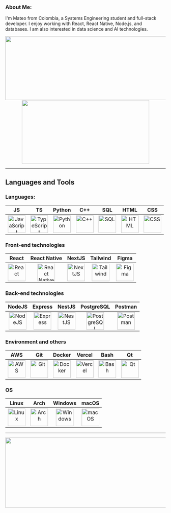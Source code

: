 ### About Me:

I'm Mateo from Colombia, a Systems Engineering student and full-stack developer. I enjoy working with React, React Native, Node.js, and databases. I am also interested in data science and AI technologies.

<p align="center">
  <img width="600" height="200" src="https://github-readme-stats.vercel.app/api?username=MateoMor&show_icons=true&theme=transparent">
  <img width="400" height="200" src="https://github-readme-stats.vercel.app/api/top-langs/?username=MateoMor&size_weight=0.0005&count_weight=0.3&layout=compact&theme=transparent">
</p>

<!-- [![Harlok's WakaTime stats](https://github-readme-stats.vercel.app/api/wakatime?username=MateoMor)](https://github.com/anuraghazra/github-readme-stats) -->

---

## Languages and Tools 
<div>

### Languages:
| JS  | TS | Python | C++ | SQL | HTML | CSS |
|:---:|:---:|:---:|:---:|:---:|:---:|:---:|
| <img src="https://cdn.jsdelivr.net/gh/devicons/devicon@latest/icons/javascript/javascript-original.svg" title="JavaScript" alt="JavaScript" width="55" height="55"/> | <img src="https://cdn.jsdelivr.net/gh/devicons/devicon@latest/icons/typescript/typescript-original.svg" title="TypeScript" alt="TypeScript" width="55" height="55"/> | <img src="https://cdn.jsdelivr.net/gh/devicons/devicon@latest/icons/python/python-original.svg" title="Python" alt="Python" width="55" height="55"/> | <img src="https://cdn.jsdelivr.net/gh/devicons/devicon@latest/icons/cplusplus/cplusplus-original.svg" title="C++" alt="C++" width="55" height="55"/> | <img src="https://cdn.jsdelivr.net/gh/devicons/devicon@latest/icons/azuresqldatabase/azuresqldatabase-original.svg" title="SQL" alt="SQL" width="55" height="55"/> | <img src="https://cdn.jsdelivr.net/gh/devicons/devicon@latest/icons/html5/html5-original.svg" title="HTML" alt="HTML" width="55" height="55"/> | <img src="https://cdn.jsdelivr.net/gh/devicons/devicon@latest/icons/css3/css3-original.svg" title="CSS" alt="CSS" width="55" height="55"/> |

### Front-end technologies

| React | React Native | NextJS | Tailwind | Figma |
|:-----:|:-----------:|:------:|:--------:|:-----:|
| <img src="https://cdn.jsdelivr.net/gh/devicons/devicon@latest/icons/react/react-original.svg" title="React" alt="React" width="55" height="55"/> | <img src="https://cdn.jsdelivr.net/gh/devicons/devicon@latest/icons/react/react-original.svg" title="React Native" alt="React Native" width="55" height="55"/> | <img src="https://cdn.jsdelivr.net/gh/devicons/devicon@latest/icons/nextjs/nextjs-original.svg" title="NextJS" alt="NextJS" width="55" height="55"/> | <img src="https://cdn.jsdelivr.net/gh/devicons/devicon@latest/icons/tailwindcss/tailwindcss-original.svg" title="Tailwind" alt="Tailwind" width="55" height="55"/> | <img src="https://cdn.jsdelivr.net/gh/devicons/devicon@latest/icons/figma/figma-original.svg" title="Figma" alt="Figma" width="55" height="55"/> |

### Back-end technologies

| NodeJS | Express | NestJS | PostgreSQL | Postman |
|:------:|:-------:|:------:|:----------:|:-------:|
| <img src="https://cdn.jsdelivr.net/gh/devicons/devicon@latest/icons/nodejs/nodejs-original.svg" title="NodeJS" alt="NodeJS" width="55" height="55"/> | <img src="https://cdn.jsdelivr.net/gh/devicons/devicon@latest/icons/express/express-original.svg" title="Express" alt="Express" width="55" height="55"/> | <img src="https://cdn.jsdelivr.net/gh/devicons/devicon@latest/icons/nestjs/nestjs-original.svg" title="NestJS" alt="NestJS" width="55" height="55"/> | <img src="https://cdn.jsdelivr.net/gh/devicons/devicon@latest/icons/postgresql/postgresql-original.svg" title="PostgreSQL" alt="PostgreSQL" width="55" height="55"/> | <img src="https://cdn.jsdelivr.net/gh/devicons/devicon@latest/icons/postman/postman-original.svg" title="Postman" alt="Postman" width="55" height="55"/> |

### Environment and others

| AWS | Git | Docker | Vercel | Bash | Qt |
|:---:|:---:|:------:|:------:|:----:|:--:|
| <img src="https://cdn.jsdelivr.net/gh/devicons/devicon@latest/icons/amazonwebservices/amazonwebservices-original-wordmark.svg" title="AWS" alt="AWS" width="55" height="55"/> | <img src="https://cdn.jsdelivr.net/gh/devicons/devicon@latest/icons/git/git-original.svg" title="Git" alt="Git" width="55" height="55"/> | <img src="https://cdn.jsdelivr.net/gh/devicons/devicon@latest/icons/docker/docker-original.svg" title="Docker" alt="Docker" width="55" height="55"/> | <img src="https://cdn.jsdelivr.net/gh/devicons/devicon@latest/icons/vercel/vercel-original-wordmark.svg" title="Vercel" alt="Vercel" width="55" height="55"/> | <img src="https://cdn.jsdelivr.net/gh/devicons/devicon@latest/icons/bash/bash-original.svg" title="Bash" alt="Bash" width="55" height="55"/> | <img src="https://cdn.jsdelivr.net/gh/devicons/devicon@latest/icons/qt/qt-original.svg" title="Qt" alt="Qt" width="55" height="55"/> |


### OS

| Linux | Arch | Windows | macOS |
|:-----:|:----:|:-------:|:-----:|
| <img src="https://cdn.jsdelivr.net/gh/devicons/devicon@latest/icons/linux/linux-original.svg" title="Linux" alt="Linux" width="55" height="55"/> | <img src="https://cdn.jsdelivr.net/gh/devicons/devicon@latest/icons/archlinux/archlinux-original.svg" title="Arch" alt="Arch" width="55" height="55"/> | <img src="https://cdn.jsdelivr.net/gh/devicons/devicon@latest/icons/windows8/windows8-original.svg" title="Windows" alt="Windows" width="55" height="55"/> | <img src="https://cdn.jsdelivr.net/gh/devicons/devicon@latest/icons/apple/apple-original.svg" title="macOS" alt="macOS" width="55" height="55"/> |

</div>

---

  
<p align="center">
  <img width="800" height="220" src="https://streak-stats.demolab.com?user=MateoMor&theme=transparent&border_radius=5&card_width=800">
</p>


